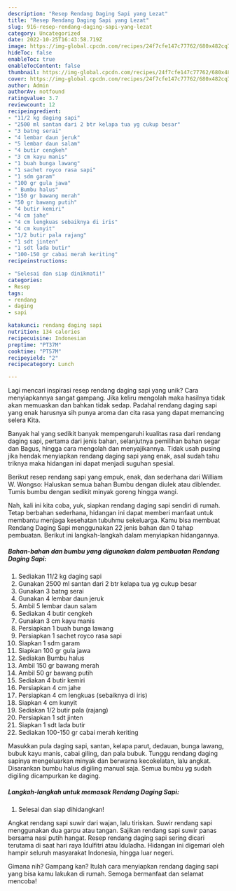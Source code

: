 ```yaml
---
description: "Resep Rendang Daging Sapi yang Lezat"
title: "Resep Rendang Daging Sapi yang Lezat"
slug: 916-resep-rendang-daging-sapi-yang-lezat
category: Uncategorized
date: 2022-10-25T16:43:58.719Z
image: https://img-global.cpcdn.com/recipes/24f7cfe147c77762/680x482cq70/rendang-daging-sapi-foto-resep-utama.jpg
hideToc: false
enableToc: true
enableTocContent: false
thumbnail: https://img-global.cpcdn.com/recipes/24f7cfe147c77762/680x482cq70/rendang-daging-sapi-foto-resep-utama.jpg
cover: https://img-global.cpcdn.com/recipes/24f7cfe147c77762/680x482cq70/rendang-daging-sapi-foto-resep-utama.jpg
author: Admin
authorAv: notfound
ratingvalue: 3.7
reviewcount: 12
recipeingredient:
- "11/2 kg daging sapi"
- "2500 ml santan dari 2 btr kelapa tua yg cukup besar"
- "3 batng serai"
- "4 lembar daun jeruk"
- "5 lembar daun salam"
- "4 butir cengkeh"
- "3 cm kayu manis"
- "1 buah bunga lawang"
- "1 sachet royco rasa sapi"
- "1 sdm garam"
- "100 gr gula jawa"
- " Bumbu halus"
- "150 gr bawang merah"
- "50 gr bawang putih"
- "4 butir kemiri"
- "4 cm jahe"
- "4 cm lengkuas sebaiknya di iris"
- "4 cm kunyit"
- "1/2 butir pala rajang"
- "1 sdt jinten"
- "1 sdt lada butir"
- "100-150 gr cabai merah keriting"
recipeinstructions:

- "Selesai dan siap dinikmati!"
categories:
- Resep
tags:
- rendang
- daging
- sapi

katakunci: rendang daging sapi 
nutrition: 134 calories
recipecuisine: Indonesian
preptime: "PT37M"
cooktime: "PT57M"
recipeyield: "2"
recipecategory: Lunch

---
```





Lagi mencari inspirasi resep rendang daging sapi yang unik? Cara menyiapkannya sangat gampang. Jika keliru mengolah maka hasilnya tidak akan memuaskan dan bahkan tidak sedap. Padahal rendang daging sapi yang enak harusnya sih punya aroma dan cita rasa yang dapat memancing selera Kita.





Banyak hal yang sedikit banyak mempengaruhi kualitas rasa dari rendang daging sapi, pertama dari jenis bahan, selanjutnya pemilihan bahan segar dan Bagus, hingga cara mengolah dan menyajikannya. Tidak usah pusing jika hendak menyiapkan rendang daging sapi yang enak,      asal sudah tahu triknya maka hidangan ini dapat menjadi suguhan spesial.














Berikut resep rendang sapi yang empuk, enak, dan sederhana dari William W. Wongso: Haluskan semua bahan Bumbu dengan diulek atau diblender. Tumis bumbu dengan sedikit minyak goreng hingga wangi.






Nah, kali ini kita coba, yuk, siapkan rendang daging sapi sendiri di rumah. Tetap berbahan sederhana, hidangan ini dapat memberi manfaat untuk membantu menjaga kesehatan tubuhmu sekeluarga. Kamu bisa membuat Rendang Daging Sapi menggunakan 22 jenis bahan dan 0 tahap pembuatan. Berikut ini langkah-langkah dalam menyiapkan hidangannya.

<!--inarticleads1-->

##### Bahan-bahan dan bumbu yang digunakan dalam pembuatan Rendang Daging Sapi:

1. Sediakan 11/2 kg daging sapi
1. Gunakan 2500 ml santan dari 2 btr kelapa tua yg cukup besar
1. Gunakan 3 batng serai
1. Gunakan 4 lembar daun jeruk
1. Ambil 5 lembar daun salam
1. Sediakan 4 butir cengkeh
1. Gunakan 3 cm kayu manis
1. Persiapkan 1 buah bunga lawang
1. Persiapkan 1 sachet royco rasa sapi
1. Siapkan 1 sdm garam
1. Siapkan 100 gr gula jawa
1. Sediakan  Bumbu halus
1. Ambil 150 gr bawang merah
1. Ambil 50 gr bawang putih
1. Sediakan 4 butir kemiri
1. Persiapkan 4 cm jahe
1. Persiapkan 4 cm lengkuas (sebaiknya di iris)
1. Siapkan 4 cm kunyit
1. Sediakan 1/2 butir pala (rajang)
1. Persiapkan 1 sdt jinten
1. Siapkan 1 sdt lada butir
1. Sediakan 100-150 gr cabai merah keriting


Masukkan pula daging sapi, santan, kelapa parut, dedauan, bunga lawang, bubuk kayu manis, cabai giling, dan pala bubuk. Tunggu rendang daging sapinya mengeluarkan minyak dan berwarna kecokelatan, lalu angkat. Disarankan bumbu halus digiling manual saja. Semua bumbu yg sudah digiling dicampurkan ke daging. 

<!--inarticleads2-->

##### Langkah-langkah untuk memasak Rendang Daging Sapi:


1. Selesai dan siap dihidangkan!

Angkat rendang sapi suwir dari wajan, lalu tiriskan. Suwir rendang sapi menggunakan dua garpu atau tangan. Sajikan rendang sapi suwir panas bersama nasi putih hangat. Resep rendang daging sapi sering dicari terutama di saat hari raya Idulfitri atau Iduladha. Hidangan ini digemari oleh hampir seluruh masyarakat Indonesia, hingga luar negeri. 

Gimana nih? Gampang kan? Itulah cara menyiapkan rendang daging sapi yang bisa kamu lakukan di rumah. Semoga bermanfaat dan selamat mencoba!
